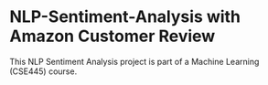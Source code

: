 # NLP-Sentiment-Analysis with Amazon Customer Review
 This NLP Sentiment Analysis project is part of a Machine Learning (CSE445) course.
